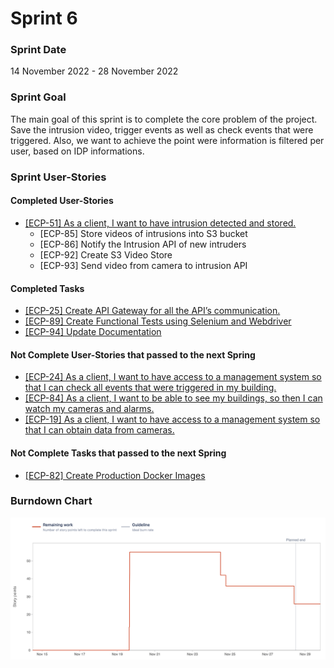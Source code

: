 # Sprint 6

### Sprint Date
14 November 2022 - 28 November 2022

### Sprint Goal
The main goal of this sprint is to complete the core problem of the project. Save the intrusion video, trigger events as well as check events that were triggered. Also, we want to achieve the point were information is filtered per user, based on IDP informations.

### Sprint User-Stories
#### Completed User-Stories
* [[ECP-51] As a client, I want to have intrusion detected and stored.](https://es-project.atlassian.net/browse/ECP-51)
    * [ECP-85] Store videos of intrusions into S3 bucket
    * [ECP-86] Notify the Intrusion API of new intruders
    * [ECP-92] Create S3 Video Store
    * [ECP-93] Send video from camera to intrusion API


#### Completed Tasks
* [[ECP-25] Create API Gateway for all the API’s communication.](https://es-project.atlassian.net/browse/ECP-25)
* [[ECP-89] Create Functional Tests using Selenium and Webdriver](https://es-project.atlassian.net/browse/ECP-89)
* [[ECP-94] Update Documentation](https://es-project.atlassian.net/browse/ECP-94)



#### Not Complete User-Stories that passed to the next Spring
* [[ECP-24] As a client, I want to have access to a management system so that I can check all events that were triggered in my building.](https://es-project.atlassian.net/browse/ECP-24)
* [[ECP-84] As a client, I want to be able to see my buildings, so then I can watch my cameras and alarms.](https://es-project.atlassian.net/browse/ECP-84)
* [[ECP-19] As a client, I want to have access to a management system so that I can obtain data from cameras.](https://es-project.atlassian.net/browse/ECP-19)

#### Not Complete Tasks that passed to the next Spring
* [[ECP-82] Create Production Docker Images](https://es-project.atlassian.net/browse/ECP-82)

### Burndown Chart

![Burndown Chart](../../static/img/Sprint6BC.png)
